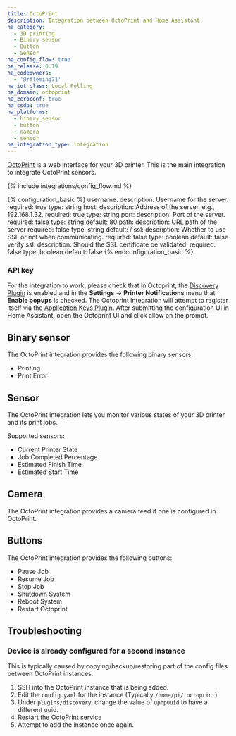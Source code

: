 ```yaml
---
title: OctoPrint
description: Integration between OctoPrint and Home Assistant.
ha_category:
  - 3D printing
  - Binary sensor
  - Button
  - Sensor
ha_config_flow: true
ha_release: 0.19
ha_codeowners:
  - '@rfleming71'
ha_iot_class: Local Polling
ha_domain: octoprint
ha_zeroconf: true
ha_ssdp: true
ha_platforms:
  - binary_sensor
  - button
  - camera
  - sensor
ha_integration_type: integration
---
```


[OctoPrint](https://octoprint.org/) is a web interface for your 3D printer. This is the main integration to integrate OctoPrint sensors.

{% include integrations/config_flow.md %}

{% configuration_basic %}
username:
  description: Username for the server.
  required: true
  type: string
host:
  description: Address of the server, e.g., 192.168.1.32.
  required: true
  type: string
port:
  description:  Port of the server.
  required: false
  type: string
  default: 80
path:
  description: URL path of the server
  required: false
  type: string
  default: /
ssl:
  description: Whether to use SSL or not when communicating.
  required: false
  type: boolean
  default: false
verify ssl:
  description: Should the SSL certificate be validated.
  required: false
  type: boolean
  default: false
{% endconfiguration_basic %}

### API key
For the integration to work, please check that in Octoprint, the [Discovery Plugin](https://docs.octoprint.org/en/master/bundledplugins/discovery.html) is enabled and in the **Settings** -> **Printer Notifications** menu that **Enable popups** is checked.
The Octoprint integration will attempt to register itself via the [Application Keys Plugin](https://docs.octoprint.org/en/master/bundledplugins/appkeys.html). After submitting the configuration UI in Home Assistant, open the Octoprint UI and click allow on the prompt.

## Binary sensor

The OctoPrint integration provides the following binary sensors:

- Printing
- Print Error

## Sensor

The OctoPrint integration lets you monitor various states of your 3D printer and its print jobs.

Supported sensors:

- Current Printer State
- Job Completed Percentage
- Estimated Finish Time
- Estimated Start Time

## Camera

The OctoPrint integration provides a camera feed if one is configured in OctoPrint.

## Buttons

The OctoPrint integration provides the following buttons:

- Pause Job
- Resume Job
- Stop Job
- Shutdown System
- Reboot System
- Restart Octoprint

## Troubleshooting

### Device is already configured for a second instance

This is typically caused by copying/backup/restoring part of the config files between OctoPrint instances.

1. SSH into the OctoPrint instance that is being added.
2. Edit the `config.yaml` for the instance (Typically `/home/pi/.octoprint`)
3. Under `plugins/discovery`, change the value of `upnpUuid` to have a different uuid.
4. Restart the OctoPrint service
5. Attempt to add the instance once again.
